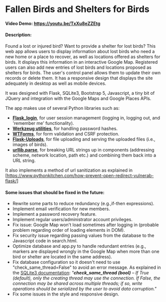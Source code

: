 # Fallen Birds and Shelters for Birds
#### Video Demo:  https://youtu.be/TxXu8eZZEtg
#### Description:
Found a lost or injured bird? Want to provide a shelter for lost birds? This web app allows users to display information about lost birds who need a new home or a place to recover, as well as locations offered as shelters for birds. It displays this information in an interactive Google Map. Registered users can also add new entries of lost birds and locations proposed as shelters for birds. The user's control panel allows them to update their own records or delete them. It has a responsive design that displays the site adequately in desktop as well as mobile devices.

It was designed with Flask, SQLite3, Bootstrap 5, Javascript, a tiny bit of JQuery and integration with the Google Maps and Google Places APIs.

The app makes use of several Python libraries such as:
* [__Flask_login__](https://flask-login.readthedocs.io/en/latest/), for user session management (logging in, logging out, and 'remember me' functionality).
* [__Werkzeug utilities__](https://werkzeug.palletsprojects.com/en/2.2.x/utils/), for handling password hashes.
* [__WTForms__](https://wtforms.readthedocs.io/en/3.0.x/), for form validation and CSRF protection.
* [__Flask-Uploads__](https://pythonhosted.org/Flask-Uploads/), for file uploading and serving the uploaded files (i.e., images of birds).
* [__urllib.parse__](https://docs.python.org/3/library/urllib.parse.html), for breaking URL strings up in components (addressing scheme, network location, path etc.) and combining them back into a URL string.

It also implements a method of url sanitization as explained in [https://www.pythonkitchen.com/how-prevent-open-redirect-vulnerab-flask/]

#### Some issues that should be fixed in the future:
* Rewrite some parts to reduce redundancy (e.g.,if-then expressions).
* Implement email verification for new members. 
* Implement a password recovery feature.
* Implement regular users/administrator account privileges.
* Fix issue: Google Map won't load sometimes after logging in (probable problem regarding order of loading elements in DOM).
* Fix security issue regarding passing values from the database to the Javascript code in search.html. 
* Optimize database and app.py to handle redundant entries (e.g., markers are displayed wrongly in the Google Map when more than one bird or shelter are located in the same address).
* Fix database configuration so it doesn't need to use "check_same_thread=False" to avoid an error message. As explained in the [SQLite3 documentation](https://docs.python.org/3/library/sqlite3.html):
*"__check_same_thread (bool)__ – If True (default), only the creating thread may use the connection. If False, the connection may be shared across multiple threads; if so, write operations should be serialized by the user to avoid data corruption."*
* Fix some issues in the style and responsive design.
